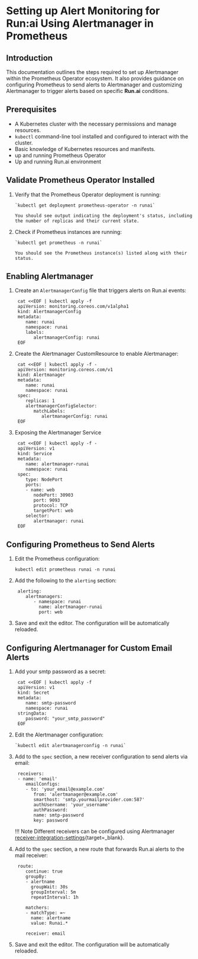 # Setting up Alert Monitoring for Run:ai Using Alertmanager in Prometheus

## Introduction

This documentation outlines the steps required to set up Alertmanager within the Prometheus Operator ecosystem. It also provides guidance on configuring Prometheus to send alerts to Alertmanager and customizing Alertmanager to trigger alerts based on specific **Run.ai** conditions.

## Prerequisites

* A Kubernetes cluster with the necessary permissions and manage resources.
* `kubectl` command-line tool installed and configured to interact with the cluster.
* Basic knowledge of Kubernetes resources and manifests.
* up and running Prometheus Operator
* Up and running Run.ai environment

## Validate Prometheus Operator Installed

1. Verify that the Prometheus Operator deployment is running:

       `kubectl get deployment prometheus-operator -n runai`
    
       You should see output indicating the deployment's status, including the number of replicas and their current state.

2. Check if Prometheus instances are running:

       `kubectl get prometheus -n runai`
    
       You should see the Prometheus instance(s) listed along with their status.

## Enabling Alertmanager

1. Create an `AlertmanagerConfig` file that triggers alerts on Run.ai events:

        cat <<EOF | kubectl apply -f 
        apiVersion: monitoring.coreos.com/v1alpha1
        kind: AlertmanagerConfig
        metadata:
           name: runai
           namespace: runai
           labels:
              alertmanagerConfig: runai
        EOF

2. Create the Alertmanager CustomResource to enable Alertmanager:

        cat <<EOF | kubectl apply -f - 
        apiVersion: monitoring.coreos.com/v1
        kind: Alertmanager
        metadata:
           name: runai
           namespace: runai
        spec:
           replicas: 1
           alertmanagerConfigSelector:
              matchLabels:
                 alertmanagerConfig: runai
        EOF

3. Exposing the Alertmanager Service

        cat <<EOF | kubectl apply -f - 
        apiVersion: v1
        kind: Service
        metadata:
           name: alertmanager-runai
           namespace: runai
        spec:
           type: NodePort
           ports:
           - name: web
              nodePort: 30903
              port: 9093
              protocol: TCP
              targetPort: web
           selector:
              alertmanager: runai
        EOF

## Configuring Prometheus to Send Alerts

1. Edit the Prometheus configuration:

      `kubectl edit prometheus runai -n runai`

2. Add the following to the `alerting` section:

        alerting:
           alertmanagers:
              - namespace: runai
                name: alertmanager-runai
                port: web

3. Save and exit the editor. The configuration will be automatically reloaded.

## Configuring Alertmanager for Custom Email Alerts

1. Add your smtp password as a secret:

        cat <<EOF | kubectl apply -f 
        apiVersion: v1
        kind: Secret
        metadata:
           name: smtp-password
           namespace: runai
        stringData:
           password: "your_smtp_password"
        EOF

2. Edit the Alertmanager configuration:

       `kubectl edit alertmanagerconfig -n runai`

3. Add to the `spec` section, a new receiver configuration to send alerts via email:

        receivers:
        - name: 'email'
           emailConfigs:
           - to: 'your_email@example.com'
              from: 'alertmanager@example.com'
              smarthost: 'smtp.yourmailprovider.com:587'
              authUsername: 'your_username'
              authPassword:
              name: smtp-password
              key: password

     !!! Note
            Different receivers can be configured using Alertmanager [receiver-integration-settings](https://prometheus.io/docs/alerting/latest/configuration/#receiver-integration-settings){target=_blank}.

4. Add to the `spec` section, a new route that forwards Run.ai alerts to the mail receiver:

        route:
           continue: true
           groupBy: 
           - alertname
             groupWait: 30s
             groupInterval: 5m
             repeatInterval: 1h
           
           matchers:
           - matchType: =~
             name: alertname
             value: Runai.*
        
           receiver: email

5. Save and exit the editor. The configuration will be automatically reloaded.
